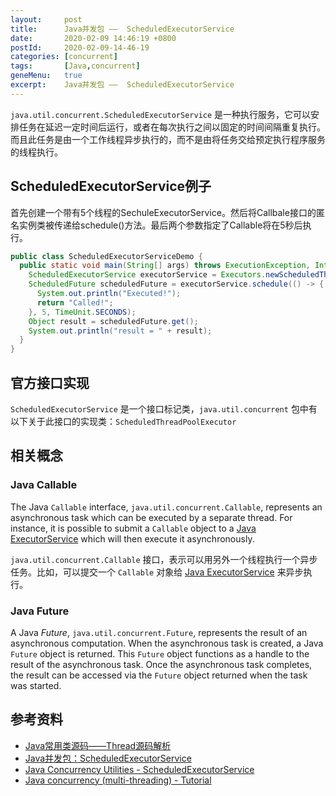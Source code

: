 ```yaml
---
layout:     post
title:      Java并发包 ——  ScheduledExecutorService
date:       2020-02-09 14:46:19 +0800
postId:     2020-02-09-14-46-19
categories: [concurrent]
tags:       [Java,concurrent]
geneMenu:   true
excerpt:    Java并发包 ——  ScheduledExecutorService
---
```


`java.util.concurrent.ScheduledExecutorService` 是一种执行服务，它可以安排任务在延迟一定时间后运行，或者在每次执行之间以固定的时间间隔重复执行。而且此任务是由一个工作线程异步执行的，而不是由将任务交给预定执行程序服务的线程执行。

## ScheduledExecutorService例子

首先创建一个带有5个线程的SechuleExecutorService。然后将Callbale接口的匿名实例类被传递给schedule()方法。最后两个参数指定了Callable将在5秒后执行。


```java
public class ScheduledExecutorServiceDemo {
  public static void main(String[] args) throws ExecutionException, InterruptedException {
    ScheduledExecutorService executorService = Executors.newScheduledThreadPool(5);
    ScheduledFuture scheduledFuture = executorService.schedule(() -> {
      System.out.println("Executed!");
      return "Called!";
    }, 5, TimeUnit.SECONDS);
    Object result = scheduledFuture.get();
    System.out.println("result = " + result);
  }
}
```



## 官方接口实现

`ScheduledExecutorService` 是一个接口标记类，`java.util.concurrent` 包中有以下关于此接口的实现类：`ScheduledThreadPoolExecutor`



## 相关概念

### Java Callable

The Java `Callable` interface, `java.util.concurrent.Callable`, represents an asynchronous task which can be executed by a separate thread. For instance, it is possible to submit a `Callable` object to a [Java ExecutorService](http://tutorials.jenkov.com/java-util-concurrent/executorservice.html) which will then execute it asynchronously.

`java.util.concurrent.Callable` 接口，表示可以用另外一个线程执行一个异步任务。比如，可以提交一个 `Callable` 对象给 [Java ExecutorService](http://tutorials.jenkov.com/java-util-concurrent/executorservice.html) 来异步执行。

### Java Future

A Java *Future*, `java.util.concurrent.Future`, represents the result of an asynchronous computation. When the asynchronous task is created, a Java `Future` object is returned. This `Future` object functions as a handle to the result of the asynchronous task. Once the asynchronous task completes, the result can be accessed via the `Future` object returned when the task was started.


## 参考资料

* [Java常用类源码——Thread源码解析](https://wangchangchung.github.io/2016/12/05/Java常用类源码——Thread源码解析/)
* [Java并发包：ScheduledExecutorService](https://blog.csdn.net/zxc123e/article/details/51911652)
* [Java Concurrency Utilities - ScheduledExecutorService](http://tutorials.jenkov.com/java-util-concurrent/scheduledexecutorservice.html)
* [Java concurrency (multi-threading) - Tutorial](https://www.vogella.com/tutorials/JavaConcurrency/article.html)
